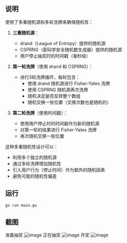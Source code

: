 ## 说明
使用了多重随机源和多轮洗牌来确保随机性：

1. **三重随机源**：
   - drand（League of Entropy）提供的随机源
   - CSPRNG（密码学安全随机数生成器）提供的随机源
   - 用户停止抽奖时的时间戳（毫秒级）

2. **第一轮洗牌**（使用 drand 和 CSPRNG）：
   - 进行3轮洗牌循环，每轮包含：
     - 使用 drand 随机源进行 Fisher-Yates 洗牌
     - 使用 CSPRNG 随机源再次洗牌
     - 随机决定是否反转整个数组
     - 随机交换一些位置（交换次数也是随机的）

3. **第二轮洗牌**（使用时间戳）：
   - 使用用户停止时的时间戳作为新的随机源
   - 对第一轮的结果进行 Fisher-Yates 洗牌
   - 再次随机交换一些位置

这种多重随机性设计可以：
- 利用多个独立的随机源
- 通过多轮洗牌增加随机性
- 引入用户行为（停止时间）作为额外的随机因素
- 避免可能的随机性偏差
## 运行
```bash
go run main.go
```
## 截图
准备抽奖
![image](https://github.com/user-attachments/assets/d6d6433d-1ed1-4d92-90dd-92d1aaecce4d)
正在抽奖
![image](https://github.com/user-attachments/assets/b337d3e1-8673-4764-8be5-0c1e817bc022)
开奖
![image](https://github.com/user-attachments/assets/60044a58-02c1-40d0-b376-58ffce45a2c0)


